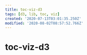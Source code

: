 ```yaml
---
title: toc-viz-d3
tags: [d3, lib, toc, viz]
created: '2020-07-13T03:01:35.250Z'
modified: '2020-08-02T08:57:52.766Z'
---
```


# toc-viz-d3

